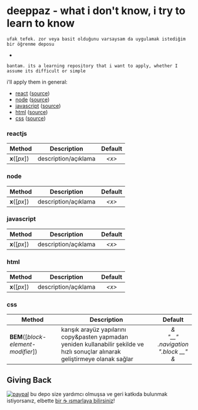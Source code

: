 deeppaz - what i don't know, i try to learn to know
=======================


```
ufak tefek. zor veya basit olduğunu varsaysam da uygulamak istediğim bir öğrenme deposu
```
-
```
bantam. its a learning repository that i want to apply, whether I assume its difficult or simple
```

i'll apply them in general:
* [react](https://www.30secondsofcode.org/) ([source](https://github.com/30-seconds/30-seconds-of-react))
* [node](https://www.30secondsofcode.org/) ([source](https://github.com/30-seconds/30-seconds-of-code))
* [javascript](https://www.30secondsofcode.org/) ([source](https://github.com/30-seconds/30-seconds-of-code))
* [html](https://www.30secondsofcode.org/) ([source](https://github.com/30-seconds/30-seconds-of-interviews))
* [css](https://www.30secondsofcode.org/) ([source](https://github.com/30-seconds/30-seconds-of-css))



### reactjs

| Method | Description | Default |
| --- | --- | :--: |
| <b>x</b>([<i>px</i>]) | description/açıklama | *&lt;x&gt;* |



### node

| Method | Description | Default |
| --- | --- | :--: |
| <b>x</b>([<i>px</i>]) | description/açıklama | *&lt;x&gt;* |



### javascript

| Method | Description | Default |
| --- | --- | :--: |
| <b>x</b>([<i>px</i>]) | description/açıklama | *&lt;x&gt;* |



### html

| Method | Description | Default |
| --- | --- | :--: |
| <b>x</b>([<i>px</i>]) | description/açıklama | *&lt;x&gt;* |



### css

| Method | Description | Default |
| --- | --- | :--: |
| <b>BEM</b>([<i>block-element-modifier</i>]) | karışık arayüz yapılarını copy&pasten yapmadan yeniden kullanabilir şekilde ve hızlı sonuçlar alınarak geliştirmeye olanak sağlar | *& <br /> "__" <br/> .navigation <br/> ".block __" &* |



## Giving Back

[![paypal](https://www.paypalobjects.com/en_US/i/btn/btn_donate_SM.gif)](https://streamlabs.com/enso/tip) bu depo size yardımcı olmuşsa ve geri katkıda bulunmak istiyorsanız, elbette [bir ☕ ısmarlaya bilirsiniz](https://streamlabs.com/enso/tip)!

[npm-img]: https://img.shields.io/npm/v/3d-force-graph.svg
[npm-url]: https://npmjs.org/package/3d-force-graph
[build-size-img]: https://img.shields.io/bundlephobia/minzip/3d-force-graph.svg
[build-size-url]: https://bundlephobia.com/result?p=3d-force-graph
[dependencies-img]: https://img.shields.io/david/vasturiano/3d-force-graph.svg
[dependencies-url]: https://david-dm.org/vasturiano/3d-force-graph
